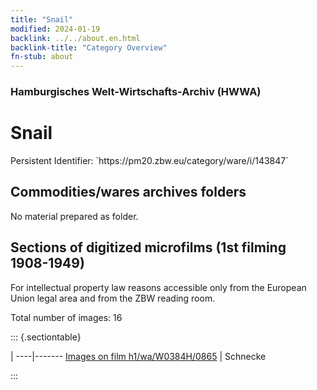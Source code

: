 ```yaml
---
title: "Snail"
modified: 2024-01-19
backlink: ../../about.en.html
backlink-title: "Category Overview"
fn-stub: about
---
```


### Hamburgisches Welt-Wirtschafts-Archiv (HWWA)

# Snail

<div class="hint">Persistent Identifier: `https://pm20.zbw.eu/category/ware/i/143847`</div>







## Commodities/wares archives folders





No material prepared as folder.



<a id="filmsections" />

## Sections of digitized microfilms (1st filming 1908-1949)

<p>For intellectual property law reasons accessible only from the European Union legal area and from the ZBW reading room.</p>



<p>Total number of images: 16</p>




::: {.sectiontable}

 | 
----|-------
<a class="btn" href="https://pm20.zbw.eu/film/h1/wa/W0384H/0865" rel="nofollow">Images on film h1/wa/W0384H/0865</a> | Schnecke


:::
















